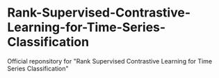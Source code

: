 # Rank-Supervised-Contrastive-Learning-for-Time-Series-Classification
Official reponsitory for "Rank Supervised Contrastive Learning for Time Series Classification"

